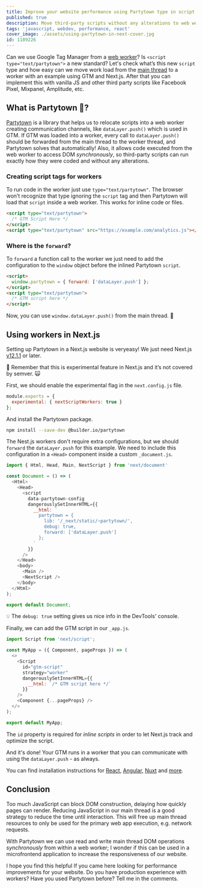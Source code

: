 ```yaml
---
title: Improve your website performance using Partytown type in script tags
published: true
description: Move third-party scripts without any alterations to web workers using Partytown in React with Next.js.
tags: 'javascript, webdev, performance, react'
cover_image: ./assets/using-partytown-in-next-cover.jpg
id: 1189226
---
```


Can we use Google Tag Manager from a [web worker](https://developer.mozilla.org/en-US/docs/Web/API/Web_Workers_API)? Is `<script type="text/partytown">` a new standard? Let's check what’s this new `script` type and how easy can we move work load from the [main thread](https://developer.mozilla.org/en-US/docs/Glossary/Main_thread) to a worker with an example using GTM and Next.js. After that you can implement this with vanilla JS and other third party scripts like Facebook Pixel, Mixpanel, Amplitude, etc.

## What is Partytown 🎉?

[Partytown](https://partytown.builder.io) is a library that helps us to relocate scripts into a web worker creating communication channels, like `dataLayer.push()` which is used in GTM. If GTM was loaded into a worker, every call to `dataLayer.push()` should be forwarded from the main thread to the worker thread, and Partytown solves that automatically! Also, it allows code executed from the web worker to access DOM _synchronously_, so third-party scripts can run exactly how they were coded and without any alterations.

### Creating script tags for workers

To run code in the worker just use `type="text/partytown"`. The browser won’t recognize that type ignoring the `script` tag and then Partytown will load that `script` inside a web worker. This works for inline code or files.

```html
<script type="text/partytown">
  /* GTM Script Here */
</script>
<script type="text/partytown" src="https://example.com/analytics.js"></script>
```

### Where is the `forward`?

To `forward` a function call to the worker we just need to add the configuration to the `window`  object before the inlined Partytown `script`.

```html
<script>
  window.partytown = { forward: ['dataLayer.push'] };
</script>
<script type="text/partytown">
  /* GTM script here */
</script>
```

Now, you can use `window.dataLayer.push()` from the main thread. 🙌

## Using workers in Next.js

Setting up Partytown in a Next.js website is veryeasy! We just need Next.js [v12.1.1](https://github.com/vercel/next.js/releases/tag/v12.1.1) or later.

🧠 Remember that this is experimental feature in Next.js and it’s not covered by semver. 🙀

First, we should enable the experimental flag in the `next.config.js` file.

```javascript
module.exports = {
  experimental: { nextScriptWorkers: true }
};
```

And install the Partytown package.

```bash
npm install --save-dev @builder.io/partytown
```

The Nest.js workers don't require extra configurations, but we should `forward` the `dataLayer.push` for this example. We need to include this configuration in a `<Head>` component inside a custom `_document.js`.

```javascript
import { Html, Head, Main, NextScript } from 'next/document'

const Document = () => (
  <Html>
    <Head>
      <script
        data-partytown-config
        dangerouslySetInnerHTML={{
          __html: `
            partytown = {
              lib: '/_next/static/~partytown/',
              debug: true,
              forward: ['dataLayer.push']
            };
          `
        }}
      />
    </Head>
    <body>
      <Main />
      <NextScript />
    </body>
  </Html>
);

export default Document;
```

💡 The `debug: true` setting gives us nice info in the DevTools' console.

Finally, we can add the GTM script in our `_app.js`.

```javascript
import Script from 'next/script'; 

const MyApp = ({ Component, pageProps }) => (
  <>
    <Script
      id="gtm-script"
      strategy="worker"
      dangerouslySetInnerHTML={{
        __html: `/* GTM script here */`
      }}
    />
    <Component {...pageProps} />
  </>
);

export default MyApp;
```

The `id` property is required for _inline scripts_ in order to let Next.js track and optimize the script.

And it's done! Your GTM runs in a worker that you can communicate with using the `dataLayer.push` - as always.

You can find installation instructions for [React](https://partytown.builder.io/react), [Angular](https://partytown.builder.io/angular), [Nuxt](https://partytown.builder.io/nuxt) and [more](https://partytown.builder.io/integrations).

## Conclusion

Too much JavaScript can block DOM construction, delaying how quickly pages can render. Reducing JavaScript in our main thread is a good strategy to reduce the time until interaction. This will free up main thread resources to only be used for the primary web app execution, e.g. network requests.

With Partytown we can use read and write main thread DOM operations _synchronously_ from within a web worker; I wonder if this can be used in a microfrontend application to increase the responsiveness of our website.

I hope you find this helpful If you came here looking for performance improvements for your website. Do you have production experience with workers? Have you used Partytown before? Tell me in the comments.
